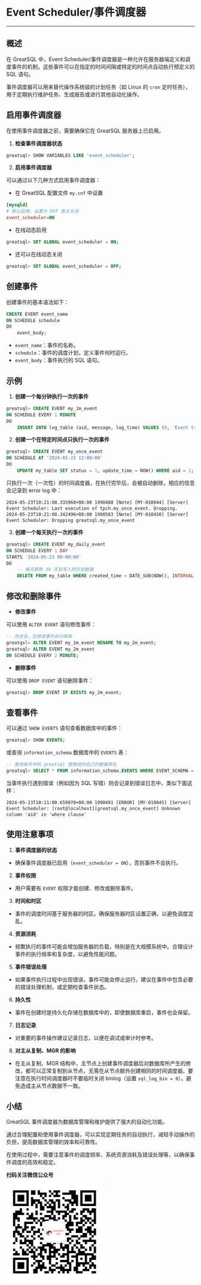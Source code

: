 # Event Scheduler/事件调度器
---

## 概述

在 GreatSQL 中，Event Scheduler/事件调度器是一种允许在服务器端定义和调度事件的机制，这些事件可以在指定的时间间隔或特定的时间点自动执行预定义的 SQL 语句。

事件调度器可以用来替代操作系统级的计划任务（如 Linux 的 `cron` 定时任务），用于定期执行维护任务、生成报告或进行其他自动化操作。

## 启用事件调度器

在使用事件调度器之前，需要确保它在 GreatSQL 服务器上已启用。

1. **检查事件调度器状态**

```sql
greatsql> SHOW VARIABLES LIKE 'event_scheduler';
```

2. **启用事件调度器**

可以通过以下几种方式启用事件调度器：

- 在 GreatSQL 配置文件 `my.cnf` 中设置

```ini
[mysqld]
# 默认启用，设置为 OFF 表示关闭
event_scheduler=ON
```

- 在线动态启用

```sql
greatsql> SET GLOBAL event_scheduler = ON;
```

- 还可以在线动态关闭

```sql
greatsql> SET GLOBAL event_scheduler = OFF;
```


## 创建事件

创建事件的基本语法如下：

```sql
CREATE EVENT event_name
ON SCHEDULE schedule
DO
    event_body;
```

- `event_name`：事件的名称。
- `schedule`：事件的调度计划，定义事件何时运行。
- `event_body`：事件执行的 SQL 语句。

## 示例

1. **创建一个每分钟执行一次的事件**

```sql
greatsql> CREATE EVENT my_1m_event
ON SCHEDULE EVERY 1 MINUTE
DO
    INSERT INTO log_table (aid, message, log_time) VALUES (0, 'Event triggered', NOW());
```

2. **创建一个在特定时间点只执行一次的事件**

```sql
greatsql> CREATE EVENT my_once_event
ON SCHEDULE AT '2024-05-23 12:00:00'
DO
    UPDATE my_table SET status = 1, update_time = NOW() WHERE aid = 1;
```

只执行一次（一次性）的时间调度器，在执行完毕后，会被自动删除，相应的信息会记录到 error log 中：

```log
2024-05-23T10:21:00.335960+08:00 1990488 [Note] [MY-010044] [Server] Event Scheduler: Last execution of tpch.my_once_event. Dropping.
2024-05-23T10:21:00.342496+08:00 1990583 [Note] [MY-010450] [Server] Event Scheduler: Dropping greatsql.my_once_event
```

3. **创建一个每天执行一次的事件**

```sql
greatsql> CREATE EVENT my_daily_event
ON SCHEDULE EVERY 1 DAY
STARTS '2024-05-23 00:00:00'
DO
    -- 每天删除 30 天前写入的历史数据
    DELETE FROM my_table WHERE created_time < DATE_SUB(NOW(), INTERVAL 30 DAY);
```

## 修改和删除事件

- **修改事件**

可以使用 `ALTER EVENT` 语句修改事件：

```sql
-- 先改名，后修改事件执行频率
greatqsl> ALTER EVENT my_1m_event RENAME TO my_2m_event;
greatsql> ALTER EVENT my_2m_event
ON SCHEDULE EVERY 2 MINUTE;
```

- **删除事件**

可以使用 `DROP EVENT` 语句删除事件：

```sql
greatsql> DROP EVENT IF EXISTS my_2m_event;
```

## 查看事件

可以通过 `SHOW EVENTS` 语句查看数据库中的事件：

```sql
greatsql> SHOW EVENTS;
```

或查询 `information_schema` 数据库中的 `EVENTS` 表：

```sql
-- 查询条件中的 greatsql 替换成你自己的数据库名
greatsql> SELECT * FROM information_schema.EVENTS WHERE EVENT_SCHEMA = 'greatsql';
```

当事件执行遇到错误（例如因为 SQL 写错）则会记录到错误日志中，类似下面这样：

```log
2024-05-23T10:11:00.659070+08:00 1990491 [ERROR] [MY-010045] [Server] Event Scheduler: [root@localhost][greatsql.my_once_event] Unknown column 'aid' in 'where clause'
```

## 使用注意事项

1. **事件调度器的状态**

- 确保事件调度器已启用（`event_scheduler = ON`），否则事件不会执行。

2. **事件权限**

- 用户需要有 `EVENT` 权限才能创建、修改或删除事件。

3. **时间和时区**

- 事件的调度时间基于服务器的时区。确保服务器时区设置正确，以避免调度混乱。

4. **资源消耗**

- 频繁执行的事件可能会增加服务器的负载，特别是在大规模系统中。合理设计事件的执行频率和复杂度，以避免性能问题。

5. **事件错误处理**

- 如果事件执行过程中出现错误，事件可能会停止运行。建议在事件中包含必要的错误处理机制，或定期检查事件状态。

6. **持久性**

- 事件在创建时是持久化存储在数据库中的，即使数据库重启，事件也会保留。

7. **日志记录**

- 对重要的事件操作建议记录日志，以便在调试或审计时参考。

8. **对主从复制、MGR 的影响**

- 在主从复制、MGR 结构中，主节点上创建事件调度器后对数据库所产生的修改，都可以正常复制到从节点，无需在从节点额外创建相同的时间调度器。要注意在执行时间调度器时不要临时关闭 binlog（设置 `sql_log_bin = 0`），避免造成主从节点数据不一致。


## 小结

GreatSQL 事件调度器为数据库管理和维护提供了强大的自动化功能。

通过合理配置和使用事件调度器，可以实现定期任务的自动执行，减轻手动操作的负担，提高数据库管理的效率和可靠性。

在使用过程中，需要注意事件的调度频率、系统资源消耗及错误处理等，以确保事件调度的高效和稳定。



**扫码关注微信公众号**

![greatsql-wx](../greatsql-wx.jpg)

